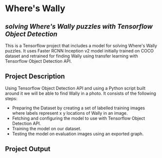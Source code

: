 # Where's Wally 
## _solving Where's Wally puzzles with Tensorflow Object Detection_

This is a Tensorflow project that includes a model for solving Where's Wally puzzles. It uses Faster RCNN Inception v2 model initially trained on COCO dataset and retrained for finding Wally using transfer learning with Tensorflow Object Detection API.

## Project Description
Using Tensorflow Object Detection API and using a Python script built around it we will be able to find Wally in a photo. It consists of the following steps:

- Preparing the Dataset by creating a set of labelled training images where labels represent x y locations of Wally in an image.
- Fetching and configuring the model to use with Tensorflow Object Detection API.
- Training the model on our dataset.
- Testing the model on evaluation images using an exported graph.

## Project Output

